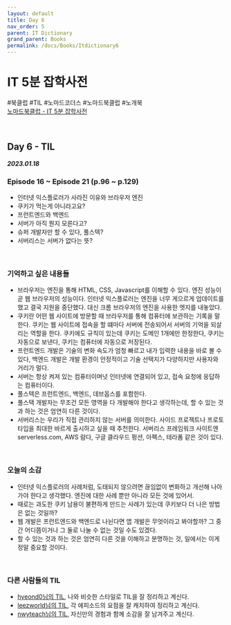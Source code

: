 ```yaml
---
layout: default
title: Day 6
nav_order: 5
parent: IT Dictionary
grand_parent: Books
permalink: /docs/Books/Itdictionary6
---
```


# **IT 5분 잡학사전**

\#북클럽 \#TIL \#노마드코더스 \#노마드북클럽 \#노개북   
[노마드북클럽 - IT 5분 잡학사전](https://nomadcoders.co/c/it-dictionary/lobby)

<br/>

## **Day 6 - TIL**

***2023.01.18***

### **Episode 16 ~ Episode 21 (p.96 ~ p.129)**
- 인터넷 익스플로러가 사라진 이유와 브라우저 엔진
- 쿠키가 먹는게 아니라고요?
- 프런트엔드와 백엔드
- 서버가 아직 뭔지 모른다고?
- 슈퍼 개발자만 할 수 있다, 풀스텍?
- 서버리스는 서버가 없다는 뜻?

<br/>

### **기억하고 싶은 내용들**
- 브라우저는 엔진을 통해 HTML, CSS, Javascript를 이해할 수 있다. 엔진 성능이 곧 웹 브라우저의 성능이다. 인터넷 익스플로러는 엔진을 너무 게으르게 업데이트를 했고 결국 지원을 중단했다. 대신 크롬 브라우저의 엔진을 사용한 엣지를 내놓았다.
- 쿠키란 어떤 웹 사이트에 방문할 때 브라우저를 통해 컴퓨터에 보관하는 기록을 말한다. 쿠키는 웹 사이트에 접속을 할 떄마다 서버에 전송되어서 서버의 기억을 되살리는 역할을 한다. 쿠키에도 규칙이 있는데 쿠키는 도메인 1개에만 한정한다, 쿠키는 자동으로 보낸다, 쿠키는 컴퓨터에 자동으로 저장된다.
- 프런트엔드 개발은 기술의 변화 속도가 엄청 빠르고 내가 입력한 내용을 바로 볼 수 있다, 백엔드 개발은 개발 환경이 안정적이고 기술 선택지가 다양하지만 사용자와 거리가 멀다.
- 서버는 항상 켜져 있는 컴퓨터이며넛 인터넷에 연결되어 있고, 접속 요청에 응답하는 컴퓨터이다.
- 풀스텍은 프런트엔드, 백엔드, 데브옵스를 포함한다.
- 풀스택 개발자는 무조건 모든 영역을 다 개발해야 한다고 생각하는데, 할 수 있는 것과 하는 것은 엄연히 다른 것이다.
- 서버리스는 우리가 직접 관리하지 않는 서버를 의미한다. 사이드 프로젝트나 프로토타입을 최대한 바르게 출시하고 싶을 때 추천한다. 서버리스 프레임워크 사이트엔 serverless.com, AWS 람다, 구글 클라우드 펑션, 아펙스, 테라폼 같은 것이 있다.

<br/>

### **오늘의 소감**
- 인터넷 익스플로러의 사례처럼, 도태되지 않으려면 끊임없이 변화하고 개선해 나아가야 한다고 생각했다. 엔진에 대한 사례 뿐만 아니라 모든 것에 있어서.
- 때로는 과도한 쿠키 남용이 불편하게 만드는 사례가 있는데 쿠키보다 더 나은 방법은 없는 것일까?
- 웹 개발은 프런트엔드와 백엔드로 나뉜다면 앱 개발은 무엇이라고 봐야할까? 그 중간 어디쯤이거나 그 둘로 나눌 수 없는 것일 수도 있겠다.
- 할 수 있는 것과 하는 것은 엄연히 다른 것을 이해하고 분명하는 것, 일에서는 이게 정말 중요할 것이다.

<br/>

### **다른 사람들의 TIL**
- [hyeond0님의 TIL](https://velog.io/@hyeond0/TIL-IT-5%EB%B6%84-%EC%9E%A1%ED%95%99%EC%82%AC%EC%A0%84-05), 나와 비슷한 스타일로 TIL을 잘 정리하고 계신다.
- [leezworld님의 TIL](https://nomadcoders.co/community/thread/6352), 각 에피소드의 요점을 잘 캐치하여 정리하고 계신다.
- [nwyteach님의 TIL](https://nwyteach.tistory.com/31), 자신만의 경험과 함께 소감을 잘 남겨주고 계신다.

<br/>